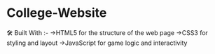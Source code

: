 # College-Website
🛠️ Built With :-
->HTML5 for the structure of the web page
->CSS3 for styling and layout
->JavaScript for game logic and interactivity


